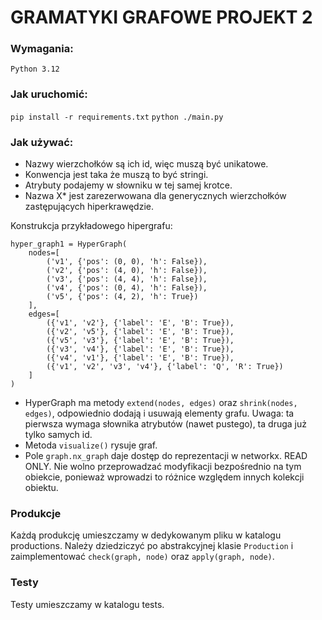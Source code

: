 # GRAMATYKI GRAFOWE PROJEKT 2
### Wymagania:
`Python 3.12`

### Jak uruchomić:
`pip install -r requirements.txt`
`python ./main.py`

### Jak używać:

- Nazwy wierzchołków są ich id, więc muszą być unikatowe. 
- Konwencja jest taka że muszą to być stringi.
- Atrybuty podajemy w słowniku w tej samej krotce.
- Nazwa X* jest zarezerwowana dla generycznych wierzchołków zastępujących hiperkrawędzie.

Konstrukcja przykładowego hipergrafu:
```
hyper_graph1 = HyperGraph(
    nodes=[
        ('v1', {'pos': (0, 0), 'h': False}),
        ('v2', {'pos': (4, 0), 'h': False}),
        ('v3', {'pos': (4, 4), 'h': False}),
        ('v4', {'pos': (0, 4), 'h': False}),
        ('v5', {'pos': (4, 2), 'h': True})
    ],
    edges=[
        ({'v1', 'v2'}, {'label': 'E', 'B': True}),
        ({'v2', 'v5'}, {'label': 'E', 'B': True}),
        ({'v5', 'v3'}, {'label': 'E', 'B': True}),
        ({'v3', 'v4'}, {'label': 'E', 'B': True}),
        ({'v4', 'v1'}, {'label': 'E', 'B': True}),
        ({'v1', 'v2', 'v3', 'v4'}, {'label': 'Q', 'R': True})
    ]
)
```

- HyperGraph ma metody `extend(nodes, edges)` oraz `shrink(nodes, edges)`, odpowiednio dodają i usuwają elementy grafu. Uwaga: ta pierwsza wymaga słownika atrybutów (nawet pustego), ta druga już tylko samych id.
- Metoda `visualize()` rysuje graf.
- Pole `graph.nx_graph` daje dostęp do reprezentacji w networkx. READ ONLY. Nie wolno przeprowadzać modyfikacji bezpośrednio na tym obiekcie, ponieważ wprowadzi to różnice względem innych kolekcji obiektu.

### Produkcje
Każdą produkcję umieszczamy w dedykowanym pliku w katalogu productions.
Należy dziedziczyć po abstrakcyjnej klasie `Production` i zaimplementować `check(graph, node)` oraz `apply(graph, node)`.


### Testy
Testy umieszczamy w katalogu tests.


